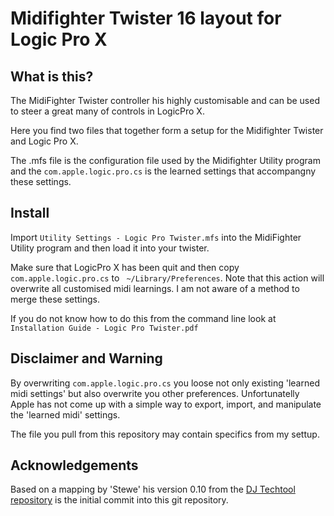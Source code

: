 # Midifighter Twister 16 layout for Logic Pro X

## What is this?

The MidiFighter Twister controller his highly customisable and can be used to steer a great many of controls in LogicPro X.

Here you find two files that together form a setup for the Midifighter Twister and Logic Pro X.

The .mfs file is the configuration file used by the Midifighter Utility program and the `com.apple.logic.pro.cs` is the learned settings that accompangny these settings.



## Install

Import `Utility Settings - Logic Pro Twister.mfs`
into the MidiFighter Utility program and then load it into your twister.

Make sure that LogicPro X has been quit and then copy `com.apple.logic.pro.cs` to ` ~/Library/Preferences`. Note that this action will overwrite all customised midi learnings. I am not aware of a method to merge these settings.

If you do not know how to do this from the command line look at `Installation Guide - Logic Pro Twister.pdf`

## Disclaimer and Warning

By overwriting `com.apple.logic.pro.cs` you loose not only existing 'learned midi settings' but also overwrite you other preferences. Unfortunatelly Apple has not come up with a simple way to export, import, and manipulate the 'learned midi' settings.

The file you pull from this repository may contain specifics from my settup.


## Acknowledgements

Based on a mapping by 'Stewe' his version 0.10 from the [DJ Techtool repository](https://maps.djtechtools.com/mappings/10661) is the initial commit into this git repository.

